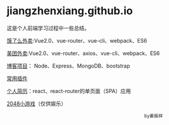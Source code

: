 # jiangzhenxiang.github.io

这是个人前端学习过程中一些总结。


[饿了么外卖](https://jiangzhenxiang.github.io/eleme "点击链接显示"):Vue2.0、vue-router、vue-cli、webpack、ES6



[美团外卖](https://jiangzhenxiang.github.io/meituan "点击链接显示"):Vue2.0、vue-router、axios、vue-cli、webpack、ES6

  
[博客项目](https://jiangzhenxiang.github.io/blog "点击链接显示")： Node、Express、MongoDB、bootstrap


[常用插件](https://jiangzhenxiang.github.io/plugin "点击链接显示")


[个人简历](https://jiangzhenxiang.github.io/home "点击链接显示")：react、react-router的单页面（SPA）应用


[2048小游戏](https://jiangzhenxiang.github.io/2048 "点击链接显示")（仅供娱乐）

                                                        by姜振祥

